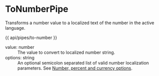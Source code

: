 <!-- ======================================================================
--- Search engine
title:          ToNumberPipe
keywords:       ToNumberPipe
description:    ToNumberPipe.
--- Menu system
order:          20
text:           ToNumberPipe
hidden:         false
umbel:          false
--- Page properties
id:             
document:       
layout:         layout-2-left
$-left:         #side-menu
searchable:     true
--- Side menu
side-menu-root:     /api
side-menu-header:   API
side-menu-top:      
side-menu-depth:    2
======================================================================= -->

# ToNumberPipe

Transforms a number value to a localized text of the number in the active language.

{{ api/pipes/to-number }}

<dl>
  <dt>
    value<span class="js-type">: number</span>
  </dt>
  <dd>
    The value to convert to localized number string.
  </dd>
  <dt>
    options<span class="js-type">: string</span>
  </dt>
  <dd>
    An optional semicolon separated list of valid number localization parameters.
    See <a href="/documentation/localization/options">Number, percent and currency options</a>.
  </dd>
</dl>
